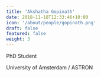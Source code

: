 ```yaml
---
title: 'Akshatha Gopinath'
date: 2018-11-18T12:33:46+10:00
icon: '/about/people/gopinath.png'
draft: false
featured: false
weight: 3
---
```


PhD Student

University of Amsterdam / ASTRON 
